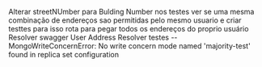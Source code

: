 Alterar streetNUmber para Bulding Number nos testes
ver se uma mesma combinação de endereços sao permitidas pelo mesmo usuario e criar testtes para isso
rota para pegar todos os endereços do proprio usuário
Resolver swagger User Address
Resolver testes -- MongoWriteConcernError: No write concern mode named 'majority-test' found in replica set configuration